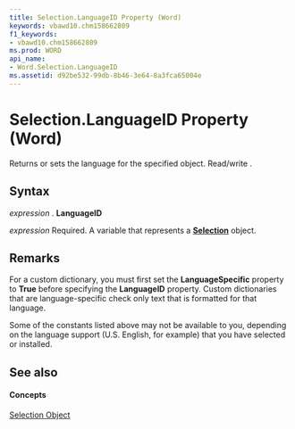 ```yaml
---
title: Selection.LanguageID Property (Word)
keywords: vbawd10.chm158662809
f1_keywords:
- vbawd10.chm158662809
ms.prod: WORD
api_name:
- Word.Selection.LanguageID
ms.assetid: d92be532-99db-8b46-3e64-8a3fca65004e
---
```



# Selection.LanguageID Property (Word)

Returns or sets the language for the specified object. Read/write .


## Syntax

 _expression_ . **LanguageID**

 _expression_ Required. A variable that represents a **[Selection](selection-object-word.md)** object.


## Remarks

For a custom dictionary, you must first set the  **LanguageSpecific** property to **True** before specifying the **LanguageID** property. Custom dictionaries that are language-specific check only text that is formatted for that language.

Some of the constants listed above may not be available to you, depending on the language support (U.S. English, for example) that you have selected or installed.


## See also


#### Concepts


[Selection Object](selection-object-word.md)

